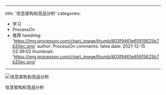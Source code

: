 
---
title: '信息架构和竞品分析'
categories: 
 - 学习
 - ProcessOn
 - 推荐
headimg: 'https://img.processon.com/chart_image/thumb/603f9461e65815625b7b20ec.png'
author: ProcessOn
comments: false
date: 2021-12-15 02:39:02
thumbnail: 'https://img.processon.com/chart_image/thumb/603f9461e65815625b7b20ec.png'
---

<div>   
<img class="thumb" alt="信息架构和竞品分析" src="https://img.processon.com/chart_image/thumb/603f9461e65815625b7b20ec.png" referrerpolicy="no-referrer">
<p>信息架构和竞品分析</p>  
</div>
            